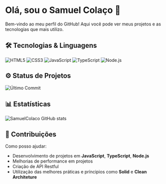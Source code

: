 # Olá, sou o Samuel Colaço 👋

Bem-vindo ao meu perfil do GitHub! Aqui você pode ver meus projetos e as tecnologias que mais utilizo.

## 🛠️ Tecnologias & Linguagens
![HTML5](https://img.shields.io/badge/-HTML5-E34F26?style=flat&logo=html5&logoColor=white)
![CSS3](https://img.shields.io/badge/-CSS3-1572B6?style=flat&logo=css3&logoColor=white)
![JavaScript](https://img.shields.io/badge/-JavaScript-F7DF1E?style=flat&logo=javascript&logoColor=black)
![TypeScript](https://img.shields.io/badge/-TypeScript-3178C6?style=flat&logo=typescript&logoColor=white)
![Node.js](https://img.shields.io/badge/-Node.js-339933?style=flat&logo=node.js&logoColor=white)

## ⚙️ Status de Projetos

![Último Commit](https://img.shields.io/badge/Último%20Commit-Atualizado-green?style=flat&logo=github)


## 📊 Estatísticas

![SamuelColaco GitHub stats](https://github-readme-stats.vercel.app/api?username=SamuelColaco&show_icons=true&theme=radical)

## 🚀 Contribuições

Como posso ajudar:
- Desenvolvimento de projetos em **JavaScript**, **TypeScript**, **Node.js**
- Melhorias de performance em projetos
- Criação de API Restful
- Utilização das melhores práticas e príncipios como **Solid** e **Clean Architeture**
